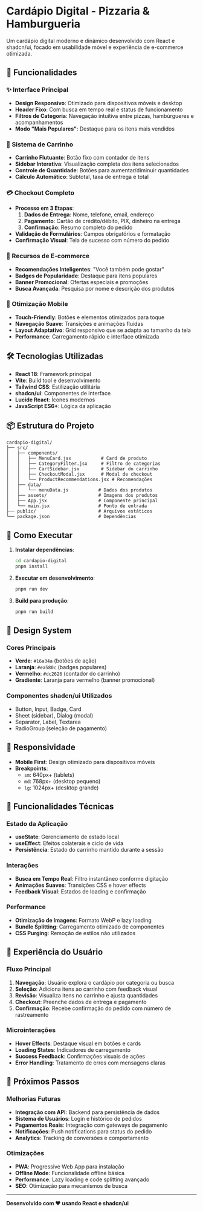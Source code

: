 # Cardápio Digital - Pizzaria & Hamburgueria

Um cardápio digital moderno e dinâmico desenvolvido com React e shadcn/ui, focado em usabilidade móvel e experiência de e-commerce otimizada.

## 🚀 Funcionalidades

### ✨ Interface Principal
- **Design Responsivo**: Otimizado para dispositivos móveis e desktop
- **Header Fixo**: Com busca em tempo real e status de funcionamento
- **Filtros de Categoria**: Navegação intuitiva entre pizzas, hambúrgueres e acompanhamentos
- **Modo "Mais Populares"**: Destaque para os itens mais vendidos

### 🛒 Sistema de Carrinho
- **Carrinho Flutuante**: Botão fixo com contador de itens
- **Sidebar Interativa**: Visualização completa dos itens selecionados
- **Controle de Quantidade**: Botões para aumentar/diminuir quantidades
- **Cálculo Automático**: Subtotal, taxa de entrega e total

### 💳 Checkout Completo
- **Processo em 3 Etapas**:
  1. **Dados de Entrega**: Nome, telefone, email, endereço
  2. **Pagamento**: Cartão de crédito/débito, PIX, dinheiro na entrega
  3. **Confirmação**: Resumo completo do pedido
- **Validação de Formulários**: Campos obrigatórios e formatação
- **Confirmação Visual**: Tela de sucesso com número do pedido

### 🎯 Recursos de E-commerce
- **Recomendações Inteligentes**: "Você também pode gostar"
- **Badges de Popularidade**: Destaque para itens populares
- **Banner Promocional**: Ofertas especiais e promoções
- **Busca Avançada**: Pesquisa por nome e descrição dos produtos

### 📱 Otimização Mobile
- **Touch-Friendly**: Botões e elementos otimizados para toque
- **Navegação Suave**: Transições e animações fluidas
- **Layout Adaptativo**: Grid responsivo que se adapta ao tamanho da tela
- **Performance**: Carregamento rápido e interface otimizada

## 🛠️ Tecnologias Utilizadas

- **React 18**: Framework principal
- **Vite**: Build tool e desenvolvimento
- **Tailwind CSS**: Estilização utilitária
- **shadcn/ui**: Componentes de interface
- **Lucide React**: Ícones modernos
- **JavaScript ES6+**: Lógica da aplicação

## 📦 Estrutura do Projeto

```
cardapio-digital/
├── src/
│   ├── components/
│   │   ├── MenuCard.jsx           # Card de produto
│   │   ├── CategoryFilter.jsx     # Filtro de categorias
│   │   ├── CartSidebar.jsx        # Sidebar do carrinho
│   │   ├── CheckoutModal.jsx      # Modal de checkout
│   │   └── ProductRecommendations.jsx # Recomendações
│   ├── data/
│   │   └── menuData.js           # Dados dos produtos
│   ├── assets/                   # Imagens dos produtos
│   ├── App.jsx                   # Componente principal
│   └── main.jsx                  # Ponto de entrada
├── public/                       # Arquivos estáticos
└── package.json                  # Dependências
```

## 🚀 Como Executar

1. **Instalar dependências**:
   ```bash
   cd cardapio-digital
   pnpm install
   ```

2. **Executar em desenvolvimento**:
   ```bash
   pnpm run dev
   ```

3. **Build para produção**:
   ```bash
   pnpm run build
   ```

## 🎨 Design System

### Cores Principais
- **Verde**: `#16a34a` (botões de ação)
- **Laranja**: `#ea580c` (badges populares)
- **Vermelho**: `#dc2626` (contador do carrinho)
- **Gradiente**: Laranja para vermelho (banner promocional)

### Componentes shadcn/ui Utilizados
- Button, Input, Badge, Card
- Sheet (sidebar), Dialog (modal)
- Separator, Label, Textarea
- RadioGroup (seleção de pagamento)

## 📱 Responsividade

- **Mobile First**: Design otimizado para dispositivos móveis
- **Breakpoints**: 
  - `sm`: 640px+ (tablets)
  - `md`: 768px+ (desktop pequeno)
  - `lg`: 1024px+ (desktop grande)

## 🔧 Funcionalidades Técnicas

### Estado da Aplicação
- **useState**: Gerenciamento de estado local
- **useEffect**: Efeitos colaterais e ciclo de vida
- **Persistência**: Estado do carrinho mantido durante a sessão

### Interações
- **Busca em Tempo Real**: Filtro instantâneo conforme digitação
- **Animações Suaves**: Transições CSS e hover effects
- **Feedback Visual**: Estados de loading e confirmação

### Performance
- **Otimização de Imagens**: Formato WebP e lazy loading
- **Bundle Splitting**: Carregamento otimizado de componentes
- **CSS Purging**: Remoção de estilos não utilizados

## 🎯 Experiência do Usuário

### Fluxo Principal
1. **Navegação**: Usuário explora o cardápio por categoria ou busca
2. **Seleção**: Adiciona itens ao carrinho com feedback visual
3. **Revisão**: Visualiza itens no carrinho e ajusta quantidades
4. **Checkout**: Preenche dados de entrega e pagamento
5. **Confirmação**: Recebe confirmação do pedido com número de rastreamento

### Microinterações
- **Hover Effects**: Destaque visual em botões e cards
- **Loading States**: Indicadores de carregamento
- **Success Feedback**: Confirmações visuais de ações
- **Error Handling**: Tratamento de erros com mensagens claras

## 🚀 Próximos Passos

### Melhorias Futuras
- **Integração com API**: Backend para persistência de dados
- **Sistema de Usuários**: Login e histórico de pedidos
- **Pagamentos Reais**: Integração com gateways de pagamento
- **Notificações**: Push notifications para status do pedido
- **Analytics**: Tracking de conversões e comportamento

### Otimizações
- **PWA**: Progressive Web App para instalação
- **Offline Mode**: Funcionalidade offline básica
- **Performance**: Lazy loading e code splitting avançado
- **SEO**: Otimização para mecanismos de busca

---

**Desenvolvido com ❤️ usando React e shadcn/ui**


